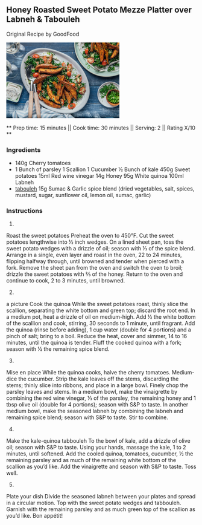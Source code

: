 ## Honey Roasted Sweet Potato Mezze Platter over Labneh & Tabouleh

Original Recipe by GoodFood

![Picture](../img/honey_roasted_sweet_potato_mezze.jpg)

** Prep time: 15 minutes || Cook time: 30 minutes || Serving: 2 || Rating X/10 **

### Ingredients

- 140g Cherry tomatoes
- 1 Bunch of parsley
1 Scallion
1 Cucumber
½ Bunch of kale
450g Sweet potatoes 
 15ml Red wine vinegar
14g Honey
95g White quinoa
100ml Labneh
- [tabouleh](../../salad/tabouleh/)
15g Sumac & Garlic spice blend (dried vegetables, salt, spices, mustard, sugar, sunflower oil, lemon oil, sumac, garlic) 

### Instructions

1. 
Roast the sweet potatoes
Preheat the oven to 450°F. Cut the sweet potatoes lengthwise into ½ inch wedges. On a lined sheet pan, toss the sweet potato wedges with a drizzle of oil; season with ⅓ of the spice blend. Arrange in a single, even layer and roast in the oven, 22 to 24 minutes, flipping halfway through, until browned and tender when pierced with a fork. Remove the sheet pan from the oven and switch the oven to broil; drizzle the sweet potatoes with ⅔ of the honey. Return to the oven and continue to cook, 2 to 3 minutes, until browned.

2. 
a picture
Cook the quinoa
While the sweet potatoes roast, thinly slice the scallion, separating the white bottom and green top; discard the root end. In a medium pot, heat a drizzle of oil on medium-high. Add ½ the white bottom of the scallion and cook, stirring, 30 seconds to 1 minute, until fragrant. Add the quinoa (rinse before adding), 1 cup water (double for 4 portions) and a pinch of salt; bring to a boil. Reduce the heat, cover and simmer, 14 to 16 minutes, until the quinoa is tender. Fluff the cooked quinoa with a fork; season with ½ the remaining spice blend.

3. 
Mise en place
While the quinoa cooks, halve the cherry tomatoes. Medium-dice the cucumber. Strip the kale leaves off the stems, discarding the stems; thinly slice into ribbons, and place in a large bowl. Finely chop the parsley leaves and stems. In a medium bowl, make the vinaigrette by combining the red wine vinegar, ⅓ of the parsley, the remaining honey and 1 tbsp olive oil (double for 4 portions); season with S&P to taste. In another medium bowl, make the seasoned labneh by combining the labneh and remaining spice blend; season with S&P to taste. Stir to combine.

4. 

Make the kale-quinoa tabbouleh
To the bowl of kale, add a drizzle of olive oil; season with S&P to taste. Using your hands, massage the kale, 1 to 2 minutes, until softened. Add the cooled quinoa, tomatoes, cucumber, ½ the remaining parsley and as much of the remaining white bottom of the scallion as you’d like. Add the vinaigrette and season with S&P to taste. Toss well.

5. 
Plate your dish
Divide the seasoned labneh between your plates and spread in a circular motion. Top with the sweet potato wedges and tabbouleh. Garnish with the remaining parsley and as much green top of the scallion as you’d like. Bon appétit!


